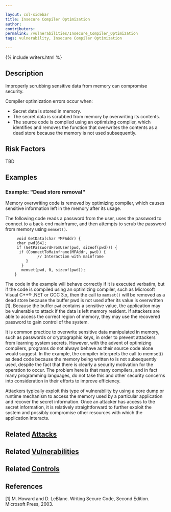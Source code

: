 ```yaml
---

layout: col-sidebar
title: Insecure Compiler Optimization
author: 
contributors: 
permalink: /vulnerabilities/Insecure_Compiler_Optimization
tags: vulnerability, Insecure Compiler Optimization

---
```


{% include writers.html %}

## Description

Improperly scrubbing sensitive data from memory can compromise security.

Compiler optimization errors occur when:

- Secret data is stored in memory.
- The secret data is scrubbed from memory by overwriting its contents.
- The source code is compiled using an optimizing compiler, which identifies and removes the function that overwrites the contents as a dead store because the memory is not used subsequently.

## Risk Factors

TBD

## Examples

### Example: "Dead store removal"

Memory overwriting code is removed by optimizing compiler, which causes sensitive information left in the memory after its usage.

The following code reads a password from the user, uses the password to connect to a back-end mainframe, and then attempts to scrub the password from memory using `memset()`.

```
     void GetData(char *MFAddr) {
     char pwd[64];
     if (GetPasswordFromUser(pwd, sizeof(pwd))) {
      if (ConnectToMainframe(MFAddr, pwd)) {
              // Interaction with mainframe
         }
       }
       memset(pwd, 0, sizeof(pwd));
    }
```

The code in the example will behave correctly if it is executed verbatim, but if the code is compiled using an optimizing compiler, such as Microsoft Visual C++® .NET or GCC 3.x, then the call to `memset()` will be removed as a dead store because the buffer pwd is not used after its value is overwritten [1]. Because the buffer `pwd` contains a sensitive value, the application may be vulnerable to attack if the data is left memory resident. If attackers are able to access the correct region of memory, they may use the recovered password to gain control of the system.

It is common practice to overwrite sensitive data manipulated in memory, such as passwords or cryptographic keys, in order to prevent attackers from learning system secrets. However, with the advent of optimizing compilers, programs do not always behave as their source code alone would suggest. In the example, the compiler interprets the call to memset() as dead code because the memory being written to is not subsequently used, despite the fact that there is clearly a security motivation for the operation to occur. The problem here is that many compilers, and in fact many programming languages, do not take this and other security concerns into consideration in their efforts to improve efficiency.

Attackers typically exploit this type of vulnerability by using a core dump or runtime mechanism to access the memory used by a particular application and recover the secret information. Once an attacker has access to the secret information, it is relatively straightforward to further exploit the system and possibly compromise other resources with which the application interacts.

## Related [Attacks](../attacks/)

## Related [Vulnerabilities](../vulnerabilities/)

## Related [Controls](../controls/)

## References

[1] M. Howard and D. LeBlanc. Writing Secure Code, Second Edition. Microsoft Press, 2003.